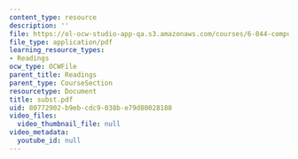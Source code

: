```yaml
---
content_type: resource
description: ''
file: https://ol-ocw-studio-app-qa.s3.amazonaws.com/courses/6-844-computability-theory-of-and-with-scheme-spring-2003/80772902b9ebcdc9038be79d80028188_subst.pdf
file_type: application/pdf
learning_resource_types:
- Readings
ocw_type: OCWFile
parent_title: Readings
parent_type: CourseSection
resourcetype: Document
title: subst.pdf
uid: 80772902-b9eb-cdc9-038b-e79d80028188
video_files:
  video_thumbnail_file: null
video_metadata:
  youtube_id: null
---
```

